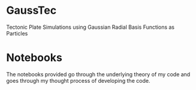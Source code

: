 # GaussTec

Tectonic Plate Simulations using Gaussian Radial Basis Functions as Particles

# Notebooks

The notebooks provided go through the underlying theory of my code and goes through my thought process of developing the code.

# 
